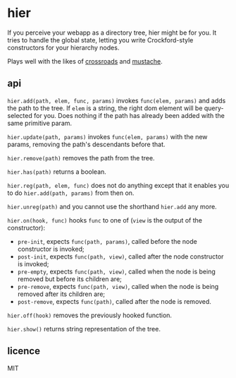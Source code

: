 # hier

If you perceive your webapp as a directory tree, hier might be for you. It tries
to handle the global state, letting you write Crockford-style constructors for
your hierarchy nodes.

Plays well with the likes of
[crossroads](https://github.com/millermedeiros/crossroads.js) and
[mustache](https://github.com/janl/mustache.js).


## api

`hier.add(path, elem, func, params)` invokes `func(elem, params)` and adds the
path to the tree. If `elem` is a string, the right dom element will be
query-selected for you. Does nothing if the path has already been added with the
same primitive param.

`hier.update(path, params)` invokes `func(elem, params)` with the new params,
removing the path's descendants before that.

`hier.remove(path)` removes the path from the tree.

`hier.has(path)` returns a boolean.

`hier.reg(path, elem, func)` does not do anything except that it enables you to
do `hier.add(path, params)` from then on.

`hier.unreg(path)` and you cannot use the shorthand `hier.add` any more.

`hier.on(hook, func)` hooks `func` to one of (`view` is the output of the
constructor):
* `pre-init`, expects `func(path, params)`, called before the node constructor
  is invoked;
* `post-init`, expects `func(path, view)`, called after the node constructor is
  invoked;
* `pre-empty`, expects `func(path, view)`, called when the node is being removed
  but before its children are;
* `pre-remove`, expects `func(path, view)`, called when the node is being
  removed after its children are;
* `post-remove`, expects `func(path)`, called after the node is removed.

`hier.off(hook)` removes the previously hooked function.

`hier.show()` returns string representation of the tree.


## licence

MIT
